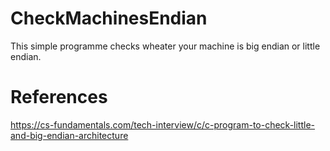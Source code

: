 # CheckMachinesEndian

This simple programme checks wheater your machine is big endian or little endian.

# References
https://cs-fundamentals.com/tech-interview/c/c-program-to-check-little-and-big-endian-architecture
